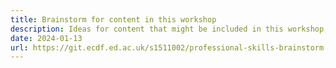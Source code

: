 ```yaml
---
title: Brainstorm for content in this workshop
description: Ideas for content that might be included in this workshop, and logistical plans.
date: 2024-01-13
url: https://git.ecdf.ed.ac.uk/s1511002/professional-skills-brainstorm
---
```

